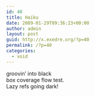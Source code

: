 ```yaml
---
id: 40
title: Haiku
date: 2009-01-29T09:36:23+00:00
author: admin
layout: post
guid: http://x.exedre.org/?p=40
permalink: /?p=40
categories:
  - void
---
```

<span class="status_body">groovin&#8217; into black<br /> box coverage flow test.<br /> Lazy refs going dark!</span>